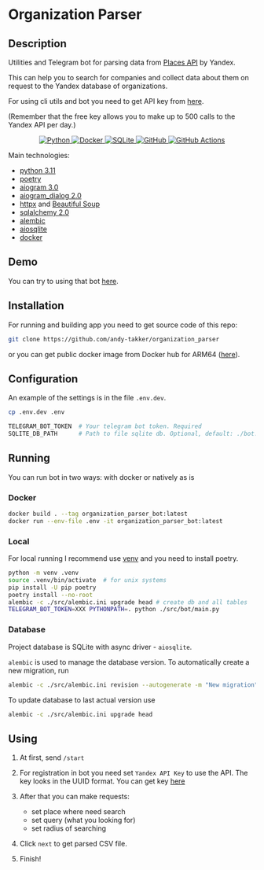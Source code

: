# Organization Parser

## Description

Utilities and Telegram bot for parsing data from [Places API](https://yandex.ru/dev/geosearch/doc/en/) by Yandex.

This can help you to search for companies and collect data about them on request to the Yandex database of organizations.

For using cli utils and bot you need to get API key from [here](https://developer.tech.yandex.com/).

(Remember that the free key allows you to make up to 500 calls to the Yandex API per day.)

<a href="https://github.com/Ileriayo/markdown-badges">
  <p align="center">
    <img alt="Python" src="https://img.shields.io/badge/python-3670A0?style=for-the-badge&logo=python&logoColor=ffdd54"/>
    <img alt="Docker" src="https://img.shields.io/badge/docker-%230db7ed.svg?style=for-the-badge&logo=docker&logoColor=white"/>
    <img alt="SQLite" src="https://img.shields.io/badge/sqlite-%2307405e.svg?style=for-the-badge&logo=sqlite&logoColor=white" />
    <img alt="GitHub" src="https://img.shields.io/badge/github-%23121011.svg?style=for-the-badge&logo=github&logoColor=white"/>
    <img alt="GitHub Actions" src="https://img.shields.io/badge/githubactions-%232671E5.svg?style=for-the-badge&logo=githubactions&logoColor=white"/>
  </p>
</a>

Main technologies:

- [python 3.11](https://www.python.org/downloads/release/python-3110/)
- [poetry](https://python-poetry.org/)
- [aiogram 3.0](https://docs.aiogram.dev/en/v3.0.0/)
- [aiogram_dialog 2.0](https://aiogram-dialog.readthedocs.io/en/2.0.0/)
- [httpx](https://www.python-httpx.org/) and [Beautiful Soup](https://www.crummy.com/software/BeautifulSoup/)
- [sqlalchemy 2.0](https://docs.sqlalchemy.org/en/20/)
- [alembic](https://alembic.sqlalchemy.org/en/latest/)
- [aiosqlite](https://aiosqlite.omnilib.dev/en/stable/)
- [docker](https://www.docker.com/)

## Demo

You can try to using that bot [here](https://t.me/yandex_parser_bot).

## Installation

For running and building app you need to get source code of this repo:

```bash
git clone https://github.com/andy-takker/organization_parser
```

or you can get public docker image from Docker hub for ARM64 ([here](https://hub.docker.com/r/andytakker/organization_parser)).

## Configuration

An example of the settings is in the file `.env.dev`.

```bash
cp .env.dev .env
```

```bash
TELEGRAM_BOT_TOKEN  # Your telegram bot token. Required
SQLITE_DB_PATH      # Path to file sqlite db. Optional, default: ./bot.sqlite3
```

## Running

You can run bot in two ways: with docker or natively as is

### Docker

```bash
docker build . --tag organization_parser_bot:latest
docker run --env-file .env -it organization_parser_bot:latest
```

### Local

For local running I recommend use [venv](https://docs.python.org/3/library/venv.html) and you need to install poetry.

```bash
python -m venv .venv
source .venv/bin/activate  # for unix systems
pip install -U pip poetry 
poetry install --no-root
alembic -c ./src/alembic.ini upgrade head # create db and all tables
TELEGRAM_BOT_TOKEN=XXX PYTHONPATH=. python ./src/bot/main.py
```

### Database

Project database is SQLite with async driver - `aiosqlite`.

`alembic` is used to manage the database version.
To automatically create a new migration, run

```bash
alembic -c ./src/alembic.ini revision --autogenerate -m "New migration"
```

To update database to last actual version use

```bash
alembic -c ./src/alembic.ini upgrade head
```

## Using

1. At first, send `/start`
2. For registration in bot you need set `Yandex API Key` to use the API. The key looks in the UUID format. You can get key [here](https://yandex.ru/dev/maps/geosearch/?from=mapsapi)
3. After that you can make requests:

   - set place where need search
   - set query (what you looking for)
   - set radius of searching

4. Click `next` to get parsed CSV file.
5. Finish!
